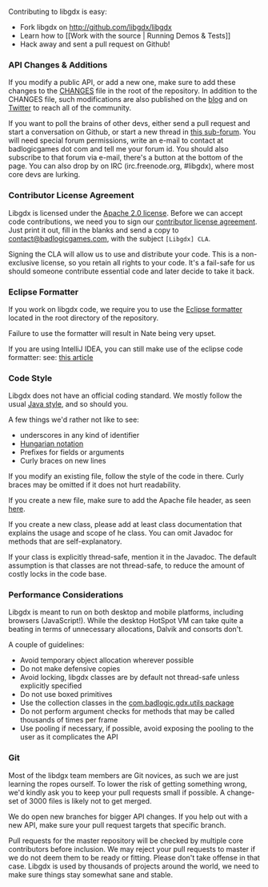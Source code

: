 Contributing to libgdx is easy:

  * Fork libgdx on http://github.com/libgdx/libgdx
  * Learn how to [[Work with the source | Running Demos & Tests]]
  * Hack away and sent a pull request on Github!

### API Changes & Additions ###
If you modify a public API, or add a new one, make sure to add these changes to the [CHANGES](https://github.com/libgdx/libgdx/blob/master/CHANGES) file in the root of the repository. In addition to the CHANGES file, such modifications are also published on the [blog](http://www.badlogicgames.com) and on [Twitter](http://www.twitter.com/badlogicgames) to reach all of the community.

If you want to poll the brains of other devs, either send a pull request and start a conversation on Github, or start a new thread in [this sub-forum](http://www.badlogicgames.com/forum/viewforum.php?f=23). You will need special forum permissions, write an e-mail to contact at badlogicgames dot com and tell me your forum id. You should also subscribe to that forum via e-mail, there's a button at the bottom of the page. You can also drop by on IRC (irc.freenode.org, #libgdx), where most core devs are lurking.

### Contributor License Agreement ###

Libgdx is licensed under the [Apache 2.0 license](http://en.wikipedia.org/wiki/Apache_License). Before we can accept code contributions, we need you to sign our [contributor license agreement](https://github.com/libgdx/libgdx/blob/master/CLA.txt). Just print it out, fill in the blanks and send a copy to contact@badlogicgames.com, with the subject `[Libgdx] CLA`.

Signing the CLA will allow us to use and distribute your code. This is a non-exclusive license, so you retain all rights to your code. It's a fail-safe for us should someone contribute essential code and later decide to take it back.

### Eclipse Formatter ###

If you work on libgdx code, we require you to use the [Eclipse formatter](https://github.com/libgdx/libgdx/blob/master/eclipse-formatter.xml) located in the root directory of the repository.

Failure to use the formatter will result in Nate being very upset.

If you are using IntelliJ IDEA, you can still make use of the eclipse code formatter:
see: [this article](http://blog.jetbrains.com/idea/2014/01/intellij-idea-13-importing-code-formatter-settings-from-eclipse/?utm_source=hootsuite&utm_campaign=hootsuite)

### Code Style ###

Libgdx does not have an official coding standard. We mostly follow the usual [Java style](http://www.oracle.com/technetwork/java/codeconv-138413.html), and so should you.

A few things we'd rather not like to see:

  * underscores in any kind of identifier
  * [Hungarian notation](http://en.wikipedia.org/wiki/Hungarian_notation)
  * Prefixes for fields or arguments
  * Curly braces on new lines

If you modify an existing file, follow the style of the code in there. Curly braces may be omitted if it does not hurt readability.

If you create a new file, make sure to add the Apache file header, as seen [here](https://github.com/libgdx/libgdx/blob/master/gdx/src/com/badlogic/gdx/Application.java).

If you create a new class, please add at least class documentation that explains the usage and scope of he class. You can omit Javadoc for methods that are self-explanatory.

If your class is explicitly thread-safe, mention it in the Javadoc. The default assumption is that classes are not thread-safe, to reduce the amount of costly locks in the code base.

### Performance Considerations ###

Libgdx is meant to run on both desktop and mobile platforms, including browsers (JavaScript!). While the desktop HotSpot VM can take quite a beating in terms of unnecessary allocations, Dalvik and consorts don't.

A couple of guidelines:

  * Avoid temporary object allocation wherever possible
  * Do not make defensive copies
  * Avoid locking, libgdx classes are by default not thread-safe unless explicitly specified
  * Do not use boxed primitives
  * Use the collection classes in the [com.badlogic.gdx.utils package](https://github.com/libgdx/libgdx/tree/master/gdx/src/com/badlogic/gdx/utils)
  * Do not perform argument checks for methods that may be called thousands of times per frame
  * Use pooling if necessary, if possible, avoid exposing the pooling to the user as it complicates the API

### Git ###

Most of the libdgx team members are Git novices, as such we are just learning the ropes ourself. To lower the risk of getting something wrong, we'd kindly ask you to keep your pull requests small if possible. A change-set of 3000 files is likely not to get merged.

We do open new branches for bigger API changes. If you help out with a new API, make sure your pull request targets that specific branch.

Pull requests for the master repository will be checked by multiple core contributors before inclusion. We may reject your pull requests to master if we do not deem them to be ready or fitting. Please don't take offense in that case. Libgdx is used by thousands of projects around the world, we need to make sure things stay somewhat sane and stable.